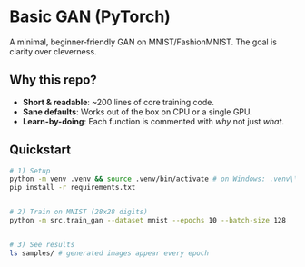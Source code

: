 # Basic GAN (PyTorch)
A minimal, beginner‑friendly GAN on MNIST/FashionMNIST. The goal is clarity over cleverness.

## Why this repo?
- **Short & readable**: ~200 lines of core training code.
- **Sane defaults**: Works out of the box on CPU or a single GPU.
- **Learn-by-doing**: Each function is commented with *why* not just *what*.


## Quickstart
```bash
# 1) Setup
python -m venv .venv && source .venv/bin/activate # on Windows: .venv\\Scripts\\activate
pip install -r requirements.txt


# 2) Train on MNIST (28x28 digits)
python -m src.train_gan --dataset mnist --epochs 10 --batch-size 128


# 3) See results
ls samples/ # generated images appear every epoch